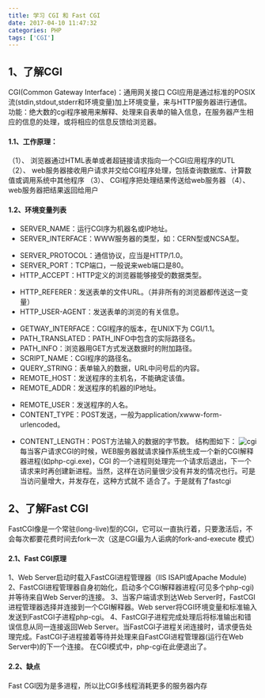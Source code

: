```yaml
---
title: 学习 CGI 和 Fast CGI
date: 2017-04-10 11:47:32
categories: PHP
tags: ['CGI']
---
```

## 1、了解CGI
CGI(Common Gateway Interface)：通用网关接口
CGI应用是通过标准的POSIX流(stdin,stdout,stderr和环境变量)加上环境变量，来与HTTP服务器进行通信。
功能：绝大数的cgi程序被用来解释、处理来自表单的输入信息，在服务器产生相应的信息的处理，或将相应的信息反馈给浏览器。
<!-- more -->
#### 1.1、工作原理：
（1）、 浏览器通过HTML表单或者超链接请求指向一个CGI应用程序的UTL
（2）、 web服务器接收用户请求并交给CGI程序处理，包括查询数据库、计算数值或调用系统中其他程序
（3）、 CGI程序把处理结果传送给web服务器
（4）、 web服务器把结果返回给用户
#### 1.2、环境变量列表
* SERVER_NAME：运行CGI序为机器名或IP地址。
* SERVER_INTERFACE：WWW服务器的类型，如：CERN型或NCSA型。
+ SERVER_PROTOCOL：通信协议，应当是HTTP/1.0。
+ SERVER_PORT：TCP端口，一般说来web端口是80。
+ HTTP_ACCEPT：HTTP定义的浏览器能够接受的数据类型。
- HTTP_REFERER：发送表单的文件URL。（并非所有的浏览器都传送这一变量）
- HTTP_USER-AGENT：发送表单的浏览的有关信息。
* GETWAY_INTERFACE：CGI程序的版本，在UNIX下为 CGI/1.1。
* PATH_TRANSLATED：PATH_INFO中包含的实际路径名。
* PATH_INFO：浏览器用GET方式发送数据时的附加路径。
* SCRIPT_NAME：CGI程序的路径名。
* QUERY_STRING：表单输入的数据，URL中问号后的内容。
* REMOTE_HOST：发送程序的主机名，不能确定该值。
* REMOTE_ADDR：发送程序的机器的IP地址。
+ REMOTE_USER：发送程序的人名。
+ CONTENT_TYPE：POST发送，一般为application/xwww-form-urlencoded。
- CONTENT_LENGTH：POST方法输入的数据的字节数。
结构图如下：
![cgi](http://onx0p7mg5.bkt.clouddn.com/cgi.jpg)
每当客户请求CGI的时候，WEB服务器就请求操作系统生成一个新的CGI解释器进程(如php-cgi.exe)，CGI 的一个进程则处理完一个请求后退出，下一个请求来时再创建新进程。当然，这样在访问量很少没有并发的情况也行。可是当访问量增大，并发存在，这种方式就不 适合了。于是就有了fastcgi

## 2、了解Fast CGI
FastCGI像是一个常驻(long-live)型的CGI，它可以一直执行着，只要激活后，不会每次都要花费时间去fork一次（这是CGI最为人诟病的fork-and-execute 模式）
#### 2.1、Fast CGI原理
1、Web Server启动时载入FastCGI进程管理器（IIS ISAPI或Apache Module)
2、FastCGI进程管理器自身初始化，启动多个CGI解释器进程(可见多个php-cgi)并等待来自Web Server的连接。
3、当客户端请求到达Web Server时，FastCGI进程管理器选择并连接到一个CGI解释器。Web server将CGI环境变量和标准输入发送到FastCGI子进程php-cgi。
4、FastCGI子进程完成处理后将标准输出和错误信息从同一连接返回Web Server。当FastCGI子进程关闭连接时，请求便告处理完成。FastCGI子进程接着等待并处理来自FastCGI进程管理器(运行在Web Server中)的下一个连接。 在CGI模式中，php-cgi在此便退出了。
#### 2.2、缺点
Fast CGI因为是多进程，所以比CGI多线程消耗更多的服务器内存
